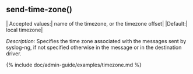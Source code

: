 ## send-time-zone()

|  Accepted values:|   name of the timezone, or the timezone offset|
  |Default:|           local timezone|

*Description:* Specifies the time zone associated with the messages sent
by syslog-ng, if not specified otherwise in the message or in the
destination driver.  

{% include doc/admin-guide/examples/timezone.md %}
